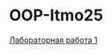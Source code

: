 # OOP-Itmo25

[Лабораторная работа 1](https://github.com/danya369/OOP-Itmo25/blob/main/lab1/README.md)